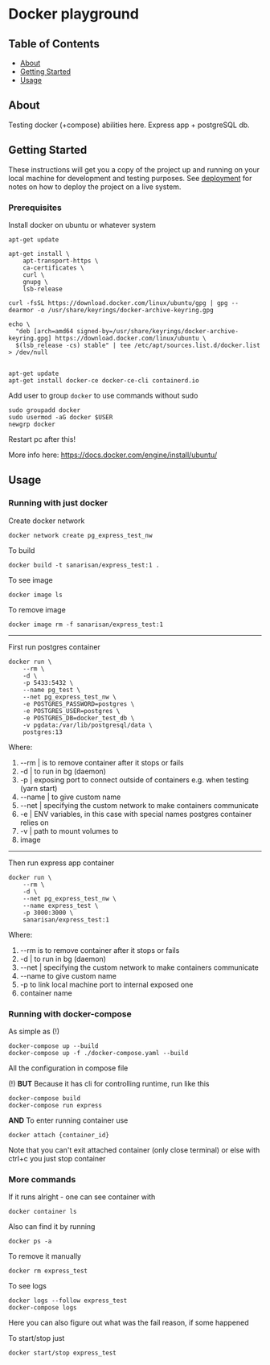 # Docker playground

## Table of Contents

- [About](#about)
- [Getting Started](#getting_started)
- [Usage](#usage)

## About <a name = "about"></a>

Testing docker (+compose) abilities here.
Express app + postgreSQL db.

## Getting Started <a name = "getting_started"></a>

These instructions will get you a copy of the project up and running on your local machine for development and testing purposes. See [deployment](#deployment) for notes on how to deploy the project on a live system.

### Prerequisites

Install docker on ubuntu or whatever system

```
apt-get update

apt-get install \
    apt-transport-https \
    ca-certificates \
    curl \
    gnupg \
    lsb-release

curl -fsSL https://download.docker.com/linux/ubuntu/gpg | gpg --dearmor -o /usr/share/keyrings/docker-archive-keyring.gpg

echo \
  "deb [arch=amd64 signed-by=/usr/share/keyrings/docker-archive-keyring.gpg] https://download.docker.com/linux/ubuntu \
  $(lsb_release -cs) stable" | tee /etc/apt/sources.list.d/docker.list > /dev/null


apt-get update
apt-get install docker-ce docker-ce-cli containerd.io
```

Add user to group `docker` to use commands without sudo

```
sudo groupadd docker
sudo usermod -aG docker $USER
newgrp docker 
```

Restart pc after this!

More info here: https://docs.docker.com/engine/install/ubuntu/

## Usage <a name = "usage"></a>

### Running with just docker

Create docker network
```
docker network create pg_express_test_nw
```

To build
```
docker build -t sanarisan/express_test:1 .
```

To see image
```
docker image ls
```

To remove image
```
docker image rm -f sanarisan/express_test:1
```

---

First run postgres container
```
docker run \
    --rm \
	-d \
    -p 5433:5432 \
	--name pg_test \
	--net pg_express_test_nw \
	-e POSTGRES_PASSWORD=postgres \
	-e POSTGRES_USER=postgres \
	-e POSTGRES_DB=docker_test_db \
	-v pgdata:/var/lib/postgresql/data \
	postgres:13
```
Where:

1. --rm | is to remove container after it stops or fails
2. -d | to run in bg (daemon)
3. -p | exposing port to connect outside of containers e.g. when testing (yarn start)
4. --name | to give custom name
5. --net | specifying the custom network to make containers communicate
6. -e | ENV variables, in this case with special names postgres container relies on
7. -v | path to mount volumes to
8. image

---

Then run express app container
```
docker run \
    --rm \
    -d \
    --net pg_express_test_nw \
    --name express_test \
    -p 3000:3000 \
    sanarisan/express_test:1
```

Where:

1. --rm is to remove container after it stops or fails
2. -d | to run in bg (daemon)
3. --net | specifying the custom network to make containers communicate
4. --name to give custom name
5. -p to link local machine port to internal exposed one
6. container name

### Running with docker-compose

As simple as (!)
```
docker-compose up --build
docker-compose up -f ./docker-compose.yaml --build
```
All the configuration in compose file


(!)
**BUT** Because it has cli for controlling runtime, run like this
```
docker-compose build
docker-compose run express
```

**AND** To enter running container use
```
docker attach {container_id} 
```
Note that you can't exit attached container (only close terminal) or else with ctrl+c you just stop container


### More commands

If it runs alright - one can see container with 
```
docker container ls
```

Also can find it by running
```
docker ps -a
```

To remove it manually
```
docker rm express_test
```

To see logs
```
docker logs --follow express_test
docker-compose logs
```
Here you can also figure out what was the fail reason, if some happened


To start/stop just
```
docker start/stop express_test
```